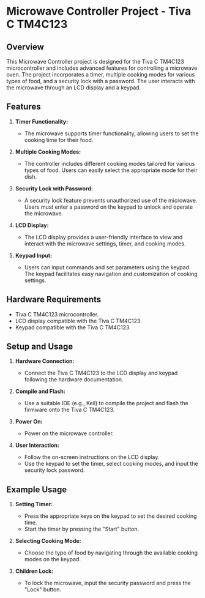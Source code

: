 # Microwave Controller Project - Tiva C TM4C123

## Overview

This Microwave Controller project is designed for the Tiva C TM4C123 microcontroller and includes advanced features for controlling a microwave oven. The project incorporates a timer, multiple cooking modes for various types of food, and a security lock with a password. The user interacts with the microwave through an LCD display and a keypad.

## Features

1. **Timer Functionality:**
   - The microwave supports timer functionality, allowing users to set the cooking time for their food.

2. **Multiple Cooking Modes:**
   - The controller includes different cooking modes tailored for various types of food. Users can easily select the appropriate mode for their dish.

3. **Security Lock with Password:**
   - A security lock feature prevents unauthorized use of the microwave. Users must enter a password on the keypad to unlock and operate the microwave.

4. **LCD Display:**
   - The LCD display provides a user-friendly interface to view and interact with the microwave settings, timer, and cooking modes.

5. **Keypad Input:**
   - Users can input commands and set parameters using the keypad. The keypad facilitates easy navigation and customization of cooking settings.

## Hardware Requirements

- Tiva C TM4C123 microcontroller.
- LCD display compatible with the Tiva C TM4C123.
- Keypad compatible with the Tiva C TM4C123.

## Setup and Usage

1. **Hardware Connection:**
   - Connect the Tiva C TM4C123 to the LCD display and keypad following the hardware documentation.

2. **Compile and Flash:**
   - Use a suitable IDE (e.g., Keil) to compile the project and flash the firmware onto the Tiva C TM4C123.

3. **Power On:**
   - Power on the microwave controller.

4. **User Interaction:**
   - Follow the on-screen instructions on the LCD display.
   - Use the keypad to set the timer, select cooking modes, and input the security lock password.

## Example Usage

1. **Setting Timer:**
   - Press the appropriate keys on the keypad to set the desired cooking time.
   - Start the timer by pressing the "Start" button.

2. **Selecting Cooking Mode:**
   - Choose the type of food by navigating through the available cooking modes on the keypad.

3. **Children Lock:**
   - To lock the microwave, input the security password and press the "Lock" button.


